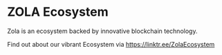 # ZOLA Ecosystem

Zola is an ecosystem backed by innovative blockchain technology.

Find out about our vibrant Ecosystem via https://linktr.ee/ZolaEcosystem
